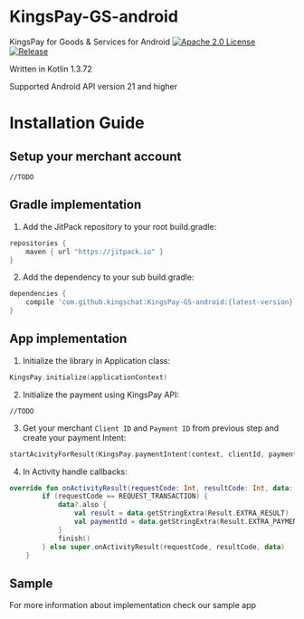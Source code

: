 # KingsPay-GS-android
KingsPay for Goods &amp; Services for Android
[![Apache 2.0 License](https://img.shields.io/badge/license-Apache%202.0-blue.svg?style=flat)](http://www.apache.org/licenses/LICENSE-2.0.html) [![Release](https://jitpack.io/v/kingschat/KingsPay-GS-android.svg)](https://jitpack.io/#kingschat/KingsPay-GS-android)

Written in Kotlin 1.3.72

Supported Android API version 21 and higher

# Installation Guide

## Setup your merchant account
```
//TODO
```

## Gradle implementation
1. Add the JitPack repository to your root build.gradle:
```gradle
repositories {
    maven { url "https://jitpack.io" }
}
```

2. Add the dependency to your sub build.gradle:
```gradle
dependencies {
    compile 'com.github.kingschat:KingsPay-GS-android:{latest-version}'
}
``` 

## App implementation
1. Initialize the library in Application class:
```kotlin
KingsPay.initialize(applicationContext)
```

2. Initialize the payment using KingsPay API:
```
//TODO
```

3. Get your merchant `Client ID` and `Payment ID` from previous step and create your payment Intent:
```kotlin
startAcivityForResult(KingsPay.paymentIntent(context, clientId, paymentId), REQUEST_TRANSACTION)
``` 
    
4. In Activity handle callbacks:
```kotlin
override fun onActivityResult(requestCode: Int, resultCode: Int, data: Intent?) {
        if (requestCode == REQUEST_TRANSACTION) {
            data?.also {
                val result = data.getStringExtra(Result.EXTRA_RESULT)
                val paymentId = data.getStringExtra(Result.EXTRA_PAYMENT_ID)
            }
            finish()
        } else super.onActivityResult(requestCode, resultCode, data)
    }
```

## Sample
For more information about implementation check our sample app
